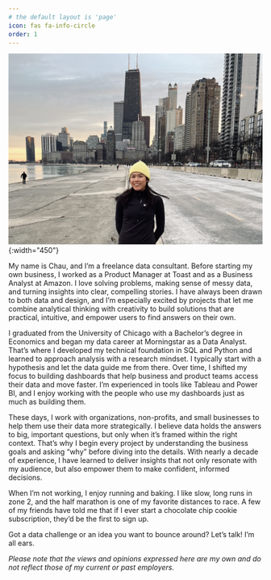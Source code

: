 ```yaml
---
# the default layout is 'page'
icon: fas fa-info-circle
order: 1
---
```


![Bio Image](/assets/img/chau_bio_photo.jpeg){:width="450"}

My name is Chau, and I’m a freelance data consultant. Before starting my own business, I worked as a Product Manager at Toast and as a Business Analyst at Amazon. I love solving problems, making sense of messy data, and turning insights into clear, compelling stories. I have always been drawn to both data and design, and I’m especially excited by projects that let me combine analytical thinking with creativity to build solutions that are practical, intuitive, and empower users to find answers on their own.

I graduated from the University of Chicago with a Bachelor’s degree in Economics and began my data career at Morningstar as a Data Analyst. That’s where I developed my technical foundation in SQL and Python and learned to approach analysis with a research mindset. I typically start with a hypothesis and let the data guide me from there. Over time, I shifted my focus to building dashboards that help business and product teams access their data and move faster. I’m experienced in tools like Tableau and Power BI, and I enjoy working with the people who use my dashboards just as much as building them. 

These days, I work with organizations, non-profits, and small businesses to help them use their data more strategically. I believe data holds the answers to big, important questions, but only when it’s framed within the right context. That’s why I begin every project by understanding the business goals and asking “why” before diving into the details. With nearly a decade of experience, I have learned to deliver insights that not only resonate with my audience, but also empower them to make confident, informed decisions.

When I’m not working, I enjoy running and baking. I like slow, long runs in zone 2, and the half marathon is one of my favorite distances to race. A few of my friends have told me that if I ever start a chocolate chip cookie subscription, they’d be the first to sign up.

Got a data challenge or an idea you want to bounce around? Let’s talk! I’m all ears.

_Please note that the views and opinions expressed here are my own and do not reflect those of my current or past employers._

